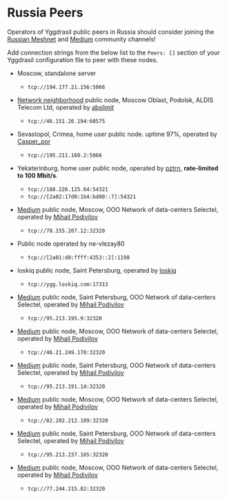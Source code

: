 # Russia Peers

Operators of Yggdrasil public peers in Russia should consider joining the [Russian Meshnet](https://github.com/russian-meshnet/meshnet-chat-agenda/blob/master/README.md#чаты-и-мосты-в-разных-сетях) and [Medium](https://github.com/medium-network) community channels!

Add connection strings from the below list to the `Peers: []` section of your Yggdrasil configuration file to peer with these nodes.  

* Moscow, standalone server
  * `tcp://194.177.21.156:5066`
  
* [Network neighborhood](https://netwhood.online/) public node,  Moscow Oblast, Podolsk, ALDIS Telecom Ltd, operated by [abslimit](http://netwhood.online/feedback/)
  * `tcp://46.151.26.194:60575`
  
* Sevastopol, Crimea, home user public node. uptime 97%, operated by [Casper_por](https://vk.com/casper_por)
  *  `tcp://195.211.160.2:5066`

* Yekaterinburg, home user public node, operated by [pztrn](https://pztrn.name), **rate-limited to 100 Mbit/s**.
  * `tcp://188.226.125.64:54321`
  * `tcp://[2a02:17d0:1b4:bd00::7]:54321`

* [Medium](https://github.com/medium-network) public node, Moscow, OOO Network of data-centers Selectel, operated by [Mihail Podivilov](https://github.com/podivilov)
  * `tcp://78.155.207.12:32320`

* Public node operated by ne-vlezay80
  * `tcp://[2a01:d0:ffff:4353::2]:1198`

* loskiq public node, Saint Petersburg, operated by [loskiq](https://loskiq.com)
  * `tcp://ygg.loskiq.com:17313`
  
* [Medium](https://github.com/medium-network) public node, Saint Petersburg, OOO Network of data-centers Selectel, operated by [Mihail Podivilov](https://github.com/podivilov)
  * `tcp://95.213.195.9:32320`
  
* [Medium](https://github.com/medium-network) public node, Moscow, OOO Network of data-centers Selectel, operated by [Mihail Podivilov](https://github.com/podivilov)
  * `tcp://46.21.249.170:32320`

* [Medium](https://github.com/medium-network) public node, Saint Petersburg, OOO Network of data-centers Selectel, operated by [Mihail Podivilov](https://github.com/podivilov)
  * `tcp://95.213.191.14:32320`
  
* [Medium](https://github.com/medium-network) public node, Moscow, OOO Network of data-centers Selectel, operated by [Mihail Podivilov](https://github.com/podivilov)
  * `tcp://82.202.212.189:32320`

* [Medium](https://github.com/medium-network) public node, Saint Petersburg, OOO Network of data-centers Selectel, operated by [Mihail Podivilov](https://github.com/podivilov)
  * `tcp://95.213.237.165:32320`

* [Medium](https://github.com/medium-network) public node, Moscow, OOO Network of data-centers Selectel, operated by [Mihail Podivilov](https://github.com/podivilov)
  * `tcp://77.244.215.82:32320`
